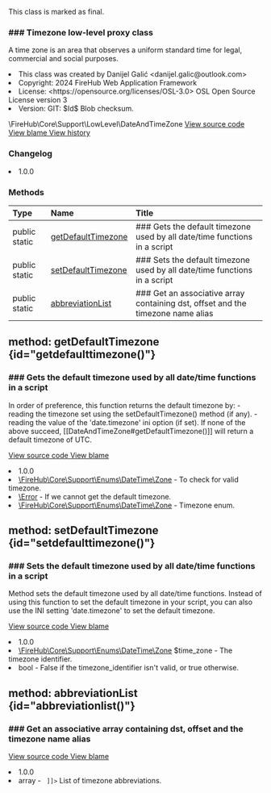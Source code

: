 <title># DateAndTimeZone</title>

<code-block lang="php">
<![CDATA[final class \FireHub\Core\Support\LowLevel\DateAndTimeZone()]]>
</code-block>





<tip>
    <p>
        This class is marked as <format style="bold">final</format>.
    </p>
</tip>







### ### Timezone low-level proxy class

<p><format style="italic">A time zone is an area that observes a uniform standard time for legal, commercial and social purposes.</format></p>

<deflist>
    <def title="Class basic info:">
        <list><li>This class was created by Danijel Galić &lt;danijel.galic@outlook.com&gt;</li><li>Copyright: 2024 FireHub Web Application Framework</li><li>License: &lt;https://opensource.org/licenses/OSL-3.0&gt; OSL Open Source License version 3</li><li>Version: GIT: $Id$ Blob checksum.</li></list>
    </def>
</deflist>

<deflist><def title="Fully Qualified Class Name:">
        \FireHub\Core\Support\LowLevel\DateAndTimeZone
    </def><def title="Source code:">
        <a href="https://github.com/The-FireHub-Project/Core/blob/develop-pre-alpha-m1/src/support/lowlevel/firehub.DateAndTimeZone.php#L30">
            View source code
        </a>
    </def>
    <def title="Blame:">
        <a href="https://github.com/The-FireHub-Project/Core/blame/develop-pre-alpha-m1/src/support/lowlevel/firehub.DateAndTimeZone.php">
            View blame
        </a>
    </def>
    <def title="History:">
        <a href="https://github.com/The-FireHub-Project/Core/commits/develop-pre-alpha-m1/src/support/lowlevel/firehub.DateAndTimeZone.php">
            View history
        </a>
    </def></deflist>
### Changelog
<deflist>
    <def title="Version history:">
        <list><li>1.0.0</li></list>
    </def>
</deflist>


### Methods
| Type | Name | Title |
|:-----|:-----|:------|
|public static |<a href="#getdefaulttimezone()">getDefaultTimezone</a>|### Gets the default timezone used by all date/time functions in a script|
|public static |<a href="#setdefaulttimezone()">setDefaultTimezone</a>|### Sets the default timezone used by all date/time functions in a script|
|public static |<a href="#abbreviationlist()">abbreviationList</a>|### Get an associative array containing dst, offset and the timezone name alias|

## method: getDefaultTimezone {id="getdefaulttimezone()"}

<code-block lang="php">
    <![CDATA[public static DateAndTimeZone::getDefaultTimezone():\FireHub\Core\Support\Enums\DateTime\Zone]]>
</code-block>













### ### Gets the default timezone used by all date/time functions in a script

<p><format style="italic">In order of preference, this function returns the default timezone by:
- reading the timezone set using the setDefaultTimezone() method (if any).
- reading the value of the 'date.timezone' ini option (if set).
If none of the above succeed, [[DateAndTimeZone#getDefaultTimezone()]] will return a default timezone of UTC.</format></p>

<deflist><def title="Source code:">
                <a href="https://github.com/The-FireHub-Project/Core/blob/develop-pre-alpha-m1/src/support/lowlevel/firehub.DateAndTimeZone.php#L47">
                    View source code
                </a>
            </def>
            <def title="Blame:">
                <a href="https://github.com/The-FireHub-Project/Core/blame/develop-pre-alpha-m1/src/support/lowlevel/firehub.DateAndTimeZone.php#L47">
                    View blame
                </a>
            </def></deflist>
<deflist>
    <def title="Version history:">
        <list><li>1.0.0</li></list>
    </def>
</deflist>
<deflist>
    <def title="This method uses:">
        <list><li><a href="Zone.md">\FireHub\Core\Support\Enums\DateTime\Zone</a>  - <format style="italic">To check for valid timezone.</format></li></list>
    </def>
</deflist>
<deflist>
    <def title="This method throws:">
        <list><li><a href="Error.md">\Error</a> - <format style="italic">If we cannot get the default timezone.</format></li></list>
    </def>
</deflist>
<deflist>
    <def title="This method returns:">
        <list><li><a href="Zone.md">\FireHub\Core\Support\Enums\DateTime\Zone</a> - <format style="italic">Timezone enum.</format></li></list>
    </def>
</deflist>
## method: setDefaultTimezone {id="setdefaulttimezone()"}

<code-block lang="php">
    <![CDATA[public static DateAndTimeZone::setDefaultTimezone(\FireHub\Core\Support\Enums\DateTime\Zone $time_zone):bool]]>
</code-block>













### ### Sets the default timezone used by all date/time functions in a script

<p><format style="italic">Method sets the default timezone used by all date/time functions. Instead of using this function to set the
default timezone in your script, you can also use the INI setting 'date.timezone' to set the default timezone.</format></p>

<deflist><def title="Source code:">
                <a href="https://github.com/The-FireHub-Project/Core/blob/develop-pre-alpha-m1/src/support/lowlevel/firehub.DateAndTimeZone.php#L68">
                    View source code
                </a>
            </def>
            <def title="Blame:">
                <a href="https://github.com/The-FireHub-Project/Core/blame/develop-pre-alpha-m1/src/support/lowlevel/firehub.DateAndTimeZone.php#L68">
                    View blame
                </a>
            </def></deflist>
<deflist>
    <def title="Version history:">
        <list><li>1.0.0</li></list>
    </def>
</deflist>
<deflist>
    <def title="This method has parameters:">
        <list><li><a href="Zone.md">\FireHub\Core\Support\Enums\DateTime\Zone</a> <format style="bold">$time_zone</format> - <format style="italic">
The timezone identifier.
</format></li></list>
    </def>
</deflist>
<deflist>
    <def title="This method returns:">
        <list><li>bool - <format style="italic">False if the timezone_identifier isn't valid, or true otherwise.</format></li></list>
    </def>
</deflist>
## method: abbreviationList {id="abbreviationlist()"}

<code-block lang="php">
    <![CDATA[public static DateAndTimeZone::abbreviationList():array]]>
</code-block>













### ### Get an associative array containing dst, offset and the timezone name alias



<deflist><def title="Source code:">
                <a href="https://github.com/The-FireHub-Project/Core/blob/develop-pre-alpha-m1/src/support/lowlevel/firehub.DateAndTimeZone.php#L86">
                    View source code
                </a>
            </def>
            <def title="Blame:">
                <a href="https://github.com/The-FireHub-Project/Core/blame/develop-pre-alpha-m1/src/support/lowlevel/firehub.DateAndTimeZone.php#L86">
                    View blame
                </a>
            </def></deflist>
<deflist>
    <def title="Version history:">
        <list><li>1.0.0</li></list>
    </def>
</deflist>
<deflist>
    <def title="This method returns:">
        <list><li>array - <format style="italic"><code><![CDATA[ array<string, array<int, array{dst: bool, offset: int, timezone_id: string|null}> ]]></code>
List of timezone abbreviations.</format></li></list>
    </def>
</deflist>
